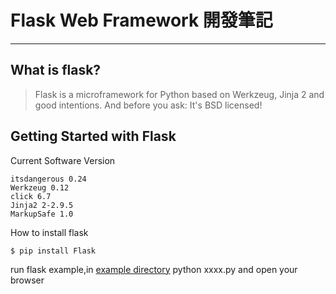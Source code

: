 # Flask Web Framework 開發筆記
---
## What is flask?
> Flask is a microframework for Python based on Werkzeug, Jinja 2 and good intentions. And before you ask: It's BSD licensed!

## Getting Started with Flask 
Current Software Version 
```flask 0.12
itsdangerous 0.24
Werkzeug 0.12
click 6.7
Jinja2 2-2.9.5
MarkupSafe 1.0
```
How to install flask 
```python=
$ pip install Flask
```
run flask example,in [example directory](https://github.com/yuhuazhan/my_flask_tutorial/tree/master/example)
python xxxx.py and open your browser 

